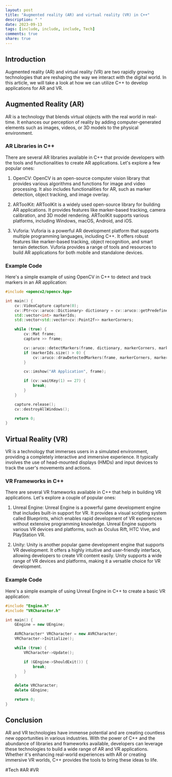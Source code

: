 ```yaml
---
layout: post
title: "Augmented reality (AR) and virtual reality (VR) in C++"
description: " "
date: 2023-09-13
tags: [include, include, include, Tech]
comments: true
share: true
---
```


## Introduction

Augmented reality (AR) and virtual reality (VR) are two rapidly growing technologies that are reshaping the way we interact with the digital world. In this article, we will take a look at how we can utilize C++ to develop applications for AR and VR. 

## Augmented Reality (AR)

AR is a technology that blends virtual objects with the real world in real-time. It enhances our perception of reality by adding computer-generated elements such as images, videos, or 3D models to the physical environment. 

### AR Libraries in C++

There are several AR libraries available in C++ that provide developers with the tools and functionalities to create AR applications. Let's explore a few popular ones:

1. OpenCV: OpenCV is an open-source computer vision library that provides various algorithms and functions for image and video processing. It also includes functionalities for AR, such as marker detection, object tracking, and image overlay.

2. ARToolKit: ARToolKit is a widely used open-source library for building AR applications. It provides features like marker-based tracking, camera calibration, and 3D model rendering. ARToolKit supports various platforms, including Windows, macOS, Android, and iOS.

3. Vuforia: Vuforia is a powerful AR development platform that supports multiple programming languages, including C++. It offers robust features like marker-based tracking, object recognition, and smart terrain detection. Vuforia provides a range of tools and resources to build AR applications for both mobile and standalone devices.

### Example Code

Here's a simple example of using OpenCV in C++ to detect and track markers in an AR application:

```cpp
#include <opencv2/opencv.hpp>

int main() {
    cv::VideoCapture capture(0);
    cv::Ptr<cv::aruco::Dictionary> dictionary = cv::aruco::getPredefinedDictionary(cv::aruco::DICT_4X4_100);
    std::vector<int> markerIds;
    std::vector<std::vector<cv::Point2f>> markerCorners;

    while (true) {
        cv::Mat frame;
        capture >> frame;

        cv::aruco::detectMarkers(frame, dictionary, markerCorners, markerIds);
        if (markerIds.size() > 0) {
            cv::aruco::drawDetectedMarkers(frame, markerCorners, markerIds);
        }

        cv::imshow("AR Application", frame);

        if (cv::waitKey(1) == 27) {
            break;
        }
    }

    capture.release();
    cv::destroyAllWindows();

    return 0;
}
```

## Virtual Reality (VR)

VR is a technology that immerses users in a simulated environment, providing a completely interactive and immersive experience. It typically involves the use of head-mounted displays (HMDs) and input devices to track the user's movements and actions.

### VR Frameworks in C++

There are several VR frameworks available in C++ that help in building VR applications. Let's explore a couple of popular ones:

1. Unreal Engine: Unreal Engine is a powerful game development engine that includes built-in support for VR. It provides a visual scripting system called Blueprints, which enables rapid development of VR experiences without extensive programming knowledge. Unreal Engine supports various VR devices and platforms, such as Oculus Rift, HTC Vive, and PlayStation VR.

2. Unity: Unity is another popular game development engine that supports VR development. It offers a highly intuitive and user-friendly interface, allowing developers to create VR content easily. Unity supports a wide range of VR devices and platforms, making it a versatile choice for VR development.

### Example Code

Here's a simple example of using Unreal Engine in C++ to create a basic VR application:

```cpp
#include "Engine.h"
#include "VRCharacter.h"

int main() {
    GEngine = new UEngine;

    AVRCharacter* VRCharacter = new AVRCharacter;
    VRCharacter->Initialize();

    while (true) {
        VRCharacter->Update();

        if (GEngine->ShouldExit()) {
            break;
        }
    }

    delete VRCharacter;
    delete GEngine;

    return 0;
}
```

## Conclusion

AR and VR technologies have immense potential and are creating countless new opportunities in various industries. With the power of C++ and the abundance of libraries and frameworks available, developers can leverage these technologies to build a wide range of AR and VR applications. Whether it's enhancing real-world experiences with AR or creating immersive VR worlds, C++ provides the tools to bring these ideas to life.

#Tech #AR #VR